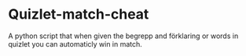 # Quizlet-match-cheat
A python script that when given the begrepp and förklaring or words in quizlet you can automaticly win in match.
